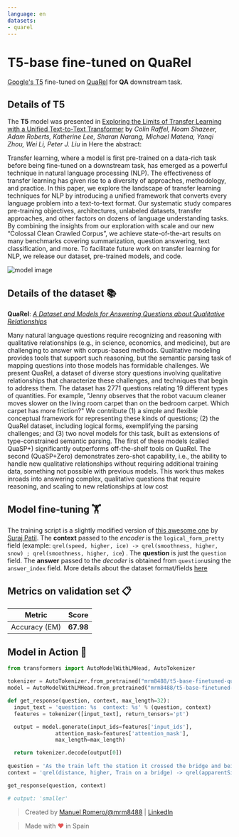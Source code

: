 ```yaml
---
language: en
datasets:
- quarel
---
```


# T5-base fine-tuned on QuaRel 

[Google's T5](https://ai.googleblog.com/2020/02/exploring-transfer-learning-with-t5.html) fine-tuned on [QuaRel](https://allenai.org/data/quarel) for **QA** downstream task.

## Details of T5

The **T5** model was presented in [Exploring the Limits of Transfer Learning with a Unified Text-to-Text Transformer](https://arxiv.org/pdf/1910.10683.pdf) by *Colin Raffel, Noam Shazeer, Adam Roberts, Katherine Lee, Sharan Narang, Michael Matena, Yanqi Zhou, Wei Li, Peter J. Liu* in Here the abstract:

Transfer learning, where a model is first pre-trained on a data-rich task before being fine-tuned on a downstream task, has emerged as a powerful technique in natural language processing (NLP). The effectiveness of transfer learning has given rise to a diversity of approaches, methodology, and practice. In this paper, we explore the landscape of transfer learning techniques for NLP by introducing a unified framework that converts every language problem into a text-to-text format. Our systematic study compares pre-training objectives, architectures, unlabeled datasets, transfer approaches, and other factors on dozens of language understanding tasks. By combining the insights from our exploration with scale and our new “Colossal Clean Crawled Corpus”, we achieve state-of-the-art results on many benchmarks covering summarization, question answering, text classification, and more. To facilitate future work on transfer learning for NLP, we release our dataset, pre-trained models, and code.

![model image](https://i.imgur.com/jVFMMWR.png)


## Details of the dataset 📚 

**QuaRel**: *[A Dataset and Models for Answering Questions about Qualitative Relationships](https://www.semanticscholar.org/paper/QuaRel%3A-A-Dataset-and-Models-for-Answering-about-Tafjord-Clark/51004bc6461a572e1189a0e3b32b441155d760ce)*

Many natural language questions require recognizing and reasoning with qualitative relationships (e.g., in science, economics, and medicine), but are challenging to answer with corpus-based methods. Qualitative modeling provides tools that support such reasoning, but the semantic parsing task of mapping questions into those models has formidable challenges. We present QuaRel, a dataset of diverse story questions involving qualitative relationships that characterize these challenges, and techniques that begin to address them. The dataset has 2771 questions relating 19 different types of quantities. For example, "Jenny observes that the robot vacuum cleaner moves slower on the living room carpet than on the bedroom carpet. Which carpet has more friction?" We contribute (1) a simple and flexible conceptual framework for representing these kinds of questions; (2) the QuaRel dataset, including logical forms, exemplifying the parsing challenges; and (3) two novel models for this task, built as extensions of type-constrained semantic parsing. The first of these models (called QuaSP+) significantly outperforms off-the-shelf tools on QuaRel. The second (QuaSP+Zero) demonstrates zero-shot capability, i.e., the ability to handle new qualitative relationships without requiring additional training data, something not possible with previous models. This work thus makes inroads into answering complex, qualitative questions that require reasoning, and scaling to new relationships at low cost

## Model fine-tuning 🏋️‍

The training script is a slightly modified version of [this  awesome one](https://colab.research.google.com/github/patil-suraj/exploring-T5/blob/master/T5_on_TPU.ipynb) by [Suraj Patil](https://twitter.com/psuraj28). The **context** passed to the *encoder* is the `logical_form_pretty` field (example: `qrel(speed, higher, ice) -> qrel(smoothness, higher, snow) ; qrel(smoothness, higher, ice`) . The **question** is just the `question` field. The **answer** passed to the *decoder* is obtained from `question`using the `answer_index` field. More details about the dataset format/fields [here](https://huggingface.co/nlp/viewer/?dataset=quarel)

## Metrics on validation set 📋 

| Metric | Score |
|--------|-------|
|Accuracy (EM) | **67.98**|


## Model in Action 🚀

```python
from transformers import AutoModelWithLMHead, AutoTokenizer

tokenizer = AutoTokenizer.from_pretrained("mrm8488/t5-base-finetuned-quarel")
model = AutoModelWithLMHead.from_pretrained("mrm8488/t5-base-finetuned-quarel")

def get_response(question, context, max_length=32):
  input_text = 'question: %s  context: %s' % (question, context)
  features = tokenizer([input_text], return_tensors='pt')

  output = model.generate(input_ids=features['input_ids'], 
               attention_mask=features['attention_mask'],
               max_length=max_length)

  return tokenizer.decode(output[0])
  
question = 'As the train left the station it crossed the bridge and being farther away it looked (A) larger (B) smaller'
context = 'qrel(distance, higher, Train on a bridge) -> qrel(apparentSize, higher, Train on a bridge) ; qrel(apparentSize, lower, Train on a bridge)'

get_response(question, context)

# output: 'smaller'
```

> Created by [Manuel Romero/@mrm8488](https://twitter.com/mrm8488) | [LinkedIn](https://www.linkedin.com/in/manuel-romero-cs/)

> Made with <span style="color: #e25555;">&hearts;</span> in Spain
